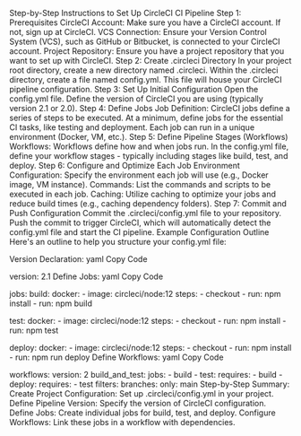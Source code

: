 Step-by-Step Instructions to Set Up CircleCI CI Pipeline
Step 1: Prerequisites
CircleCI Account: Make sure you have a CircleCI account. If not, sign up at CircleCI.
VCS Connection: Ensure your Version Control System (VCS), such as GitHub or Bitbucket, is connected to your CircleCI account.
Project Repository: Ensure you have a project repository that you want to set up with CircleCI.
Step 2: Create .circleci Directory
In your project root directory, create a new directory named .circleci.
Within the .circleci directory, create a file named config.yml. This file will house your CircleCI pipeline configuration.
Step 3: Set Up Initial Configuration
Open the config.yml file.
Define the version of CircleCI you are using (typically version 2.1 or 2.0).
Step 4: Define Jobs
Job Definition: CircleCI jobs define a series of steps to be executed. At a minimum, define jobs for the essential CI tasks, like testing and deployment.
Each job can run in a unique environment (Docker, VM, etc.).
Step 5: Define Pipeline Stages (Workflows)
Workflows: Workflows define how and when jobs run.
In the config.yml file, define your workflow stages - typically including stages like build, test, and deploy.
Step 6: Configure and Optimize Each Job
Environment Configuration: Specify the environment each job will use (e.g., Docker image, VM instance).
Commands: List the commands and scripts to be executed in each job.
Caching: Utilize caching to optimize your jobs and reduce build times (e.g., caching dependency folders).
Step 7: Commit and Push Configuration
Commit the .circleci/config.yml file to your repository.
Push the commit to trigger CircleCI, which will automatically detect the config.yml file and start the CI pipeline.
Example Configuration Outline
Here's an outline to help you structure your config.yml file:

Version Declaration:
yaml
Copy Code


version: 2.1
Define Jobs:
yaml
Copy Code


jobs:
  build:
    docker:
      - image: circleci/node:12
    steps:
      - checkout
      - run: npm install
      - run: npm build

  test:
    docker:
      - image: circleci/node:12
    steps:
      - checkout
      - run: npm install
      - run: npm test

  deploy:
    docker:
      - image: circleci/node:12
    steps:
      - checkout
      - run: npm install
      - run: npm run deploy
Define Workflows:
yaml
Copy Code


workflows:
  version: 2
  build_and_test:
    jobs:
      - build
      - test:
          requires:
            - build
      - deploy:
          requires:
            - test
          filters:
            branches:
              only: main
Step-by-Step Summary:
Create Project Configuration: Set up .circleci/config.yml in your project.
Define Pipeline Version: Specify the version of CircleCI configuration.
Define Jobs: Create individual jobs for build, test, and deploy.
Configure Workflows: Link these jobs in a workflow with dependencies.
